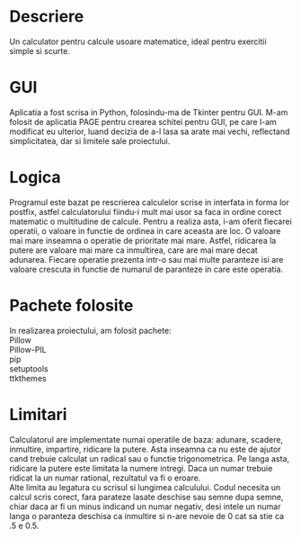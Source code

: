 # Descriere
Un calculator pentru calcule usoare matematice, ideal pentru exercitii simple si scurte.

# GUI
Aplicatia a fost scrisa in Python, folosindu-ma de Tkinter pentru GUI.
M-am folosit de aplicatia PAGE pentru crearea schitei pentru GUI, pe care l-am modificat eu ulterior, luand decizia de a-l lasa sa arate mai vechi, reflectand simplicitatea, dar si limitele sale proiectului.

# Logica
Programul este bazat pe rescrierea calculelor scrise in interfata in forma lor postfix, astfel calculatorului fiindu-i mult mai usor sa faca in ordine corect matematic o multitudine de calcule.
Pentru a realiza asta, i-am oferit fiecarei operatii, o valoare in functie de ordinea in care aceasta are loc. O valoare mai mare inseamna o operatie de prioritate mai mare. Astfel, ridicarea la putere are valoare mai mare ca inmultirea, care are mai mare decat adunarea. Fiecare operatie prezenta intr-o sau mai multe paranteze isi are valoare crescuta in functie de numarul de paranteze in care este operatia.

# Pachete folosite
In realizarea proiectului, am folosit pachete:\
Pillow\
Pillow-PIL\
pip\
setuptools\
ttkthemes

# Limitari
Calculatorul are implementate numai operatile de baza: adunare, scadere, inmultire, impartire, ridicare la putere. Asta inseamna ca nu este de ajutor cand trebuie calculat un radical sau o functie trigonometrica. Pe langa asta, ridicare la putere este limitata la numere intregi. Daca un numar trebuie ridicat la un numar rational, rezultatul va fi o eroare.\
Alte limita au legatura cu scrisul si lungimea calculului. Codul necesita un calcul scris corect, fara parateze lasate deschise sau semne dupa semne, chiar daca ar fi un minus indicand un numar negativ, desi intele un numar langa o paranteza deschisa ca inmultire si n-are nevoie de 0 cat sa stie ca .5 e 0.5.



